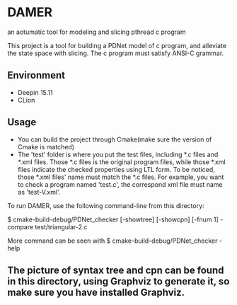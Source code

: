 # DAMER

an aotumatic tool for modeling and slicing pthread c program

This project is a tool for building a PDNet model of c program, and alleviate the state space with slicing.
The c program must satisfy ANSI-C grammar.


## Environment
- Deepin 15.11
- CLion


## Usage

- You can build the project through Cmake(make sure the version of Cmake is matched)
- The 'test' folder is where you put the test files, including *.c files and *.xml files. Those *.c files is the original program files, while those *.xml files indicate the checked properties using LTL form. To be noticed, those *.xml files' name must match the *.c files. For example, you want to check a program named 'test.c', the correspond xml file must name as 'test-V.xml'.


To run DAMER, use the following command-line from this directory:

$ cmake-build-debug/PDNet_checker [-showtree] [-showcpn] [-fnum 1] -compare test/triangular-2.c

More command can be seen with $ cmake-build-debug/PDNet_checker -help

## The picture of syntax tree and cpn can be found in this directory, using Graphviz to generate it, so make sure you have installed Graphviz.